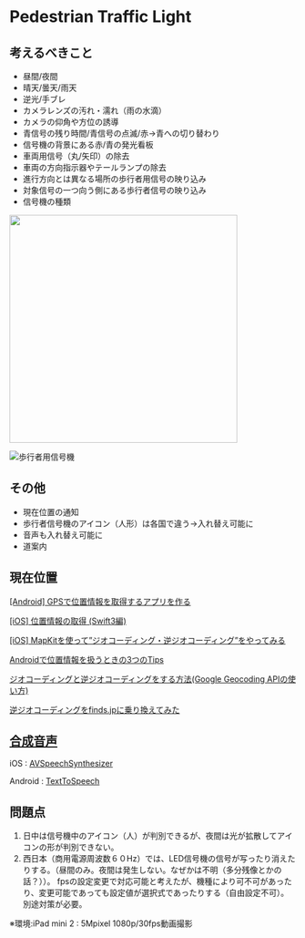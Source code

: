 # Pedestrian Traffic Light

## 考えるべきこと

* 昼間/夜間
* 晴天/曇天/雨天
* 逆光/手ブレ
* カメラレンズの汚れ・濡れ（雨の水滴）
* カメラの仰角や方位の誘導
* 青信号の残り時間/青信号の点滅/赤->青への切り替わり
* 信号機の背景にある赤/青の発光看板
* 車両用信号（丸/矢印）の除去
* 車両の方向指示器やテールランプの除去
* 進行方向とは異なる場所の歩行者用信号の映り込み
* 対象信号の一つ向う側にある歩行者信号の映り込み
* 信号機の種類

<img src=https://upload.wikimedia.org/wikipedia/commons/a/a3/%E6%AD%A9%E8%A1%8C%E8%80%85%E7%94%A8%E4%BF%A1%E5%8F%B7%E6%A9%9F%E3%83%BB%E4%BA%BA%E5%BD%A2%E3%81%AE%E5%A4%A7%E3%81%8D%E3%81%95%E6%AF%94%E8%BC%83%EF%BC%88%E4%B8%8A%EF%BC%9A%E8%B5%A4%E3%80%81%E4%B8%8B%EF%BC%9A%E9%9D%92%E3%80%81%E5%B7%A6%E3%82%88%E3%82%8A%E9%9B%BB%E7%90%83%E5%BC%8F%E3%83%BBLED%E5%BC%8F%E3%83%BBLED%E3%83%AC%E3%83%B3%E3%82%BA%E5%BC%8F%EF%BC%89.jpg width="400">

![歩行者用信号機](http://img01.naganoblog.jp/usr/holidayy/Signal02.JPG)

## その他

* 現在位置の通知
* 歩行者信号機のアイコン（人形）は各国で違う->入れ替え可能に
* 音声も入れ替え可能に
* 道案内

## 現在位置

[[Android] GPSで位置情報を取得するアプリを作る](https://akira-watson.com/android/gps.html)

[[iOS] 位置情報の取得 (Swift3編)](https://dev.classmethod.jp/smartphone/ios-corelocation-swift3/)

[[iOS] MapKitを使って”ジオコーディング・逆ジオコーディング”をやってみる](https://dev.classmethod.jp/smartphone/iphone/geocoding-use-mapkit/)

[Androidで位置情報を扱うときの3つのTips](https://qiita.com/kikuchy/items/c79241b0488cb40c1da6)

[ジオコーディングと逆ジオコーディングをする方法(Google Geocoding APIの使い方)](https://syncer.jp/how-to-use-geocoding-api)

[逆ジオコーディングをfinds.jpに乗り換えてみた](https://qiita.com/jkr_2255/items/225f0c53e54dc4f265d1)


## [合成音声](https://qiita.com/maKunugi/items/90cbefe97887470fb328)

iOS : [AVSpeechSynthesizer](https://developer.apple.com/documentation/avfoundation/avspeechsynthesizer)

Android : [TextToSpeech](https://developer.android.com/reference/android/speech/tts/TextToSpeech)


## 問題点

1. 日中は信号機中のアイコン（人）が判別できるが、夜間は光が拡散してアイコンの形が判別できない。
1. 西日本（商用電源周波数６０Hz）では、LED信号機の信号が写ったり消えたりする。（昼間のみ。夜間は発生しない。なぜかは不明（多分残像とかの話？））。
fpsの設定変更で対応可能と考えたが、機種により可不可があったり、変更可能であっても設定値が選択式であったりする（自由設定不可）。別途対策が必要。


※環境:iPad mini 2 : 5Mpixel 1080p/30fps動画撮影



